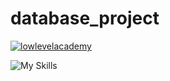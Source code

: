 # database_project

[![lowlevelacademy](https://img.shields.io/badge/lowlevel-academy-purple.svg)](https://lowlevel.academy/)

![My Skills](https://skillicons.dev/icons?i=c)
